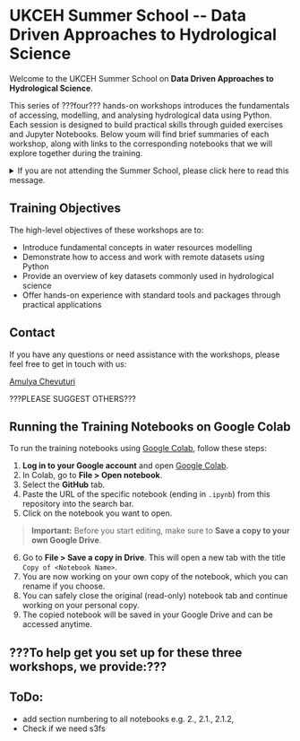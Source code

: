 # UKCEH Summer School -- Data Driven Approaches to Hydrological Science
Welcome to the UKCEH Summer School on **Data Driven Approaches to Hydrological Science**. 

This series of ???four??? hands-on workshops introduces the fundamentals of accessing, modelling, and analysing hydrological data using Python. Each session is designed to build practical skills through guided exercises and Jupyter Notebooks. Below youm will find brief summaries of each workshop, along with links to the corresponding notebooks that we will explore together during the training.

<details>
    <summary>If you are not attending the Summer School, please click here to read this message.</summary>
These notebooks were developed for the UKCEH Summer School and are intended to be used interactively during the training sessions. The materials are designed to be run on [Google Colab](https://colab.google/), which allows you to get started quickly without any local setup.
  
However, you're very welcome to explore the notebooks at your own pace and on a different platform of your choice, as long as the required packages are installed correctly. If you would like help setting up the environment on your local machine or another platform, we are happy to provide support.
</details>

## Training Objectives
The high-level objectives of these workshops are to:
- Introduce fundamental concepts in water resources modelling
- Demonstrate how to access and work with remote datasets using Python
- Provide an overview of key datasets commonly used in hydrological science
- Offer hands-on experience with standard tools and packages through practical applications

## Contact
If you have any questions or need assistance with the workshops, please feel free to get in touch with us:

[Amulya Chevuturi](mailto:amuche@ceh.ac.uk)

???PLEASE SUGGEST OTHERS???

## Running the Training Notebooks on Google Colab
To run the training notebooks using [Google Colab](https://colab.research.google.com/), follow these steps:
1. **Log in to your Google account** and open [Google Colab](https://colab.research.google.com/).
2. In Colab, go to **File > Open notebook**.
3. Select the **GitHub** tab.
4. Paste the URL of the specific notebook (ending in `.ipynb`) from this repository into the search bar.
5. Click on the notebook you want to open.

> **Important:** Before you start editing, make sure to **Save a copy to your own Google Drive**.

6. Go to **File > Save a copy in Drive**. This will open a new tab with the title `Copy of <Notebook Name>`.
7. You are now working on your own copy of the notebook, which you can rename if you choose.
8. You can safely close the original (read-only) notebook tab and continue working on your personal copy.
9. The copied notebook will be saved in your Google Drive and can be accessed anytime.

 


## ???To help get you set up for these three workshops, we provide:???

## ToDo:
- add section numbering to all notebooks e.g. 2., 2.1., 2.1.2,
- Check if we need s3fs
